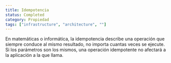 ```yaml
---
title: Idempotencia
status: Completed
category: Propiedad
tags: ["infrastructure", "architecture", ""]
---
```


En matemáticas o informática, la idempotencia describe una operación que siempre conduce al mismo resultado,
no importa cuantas veces se ejecute.
Si los parámetros son los mismos, una operación idempotente no afectará a la aplicación a la que llama.
